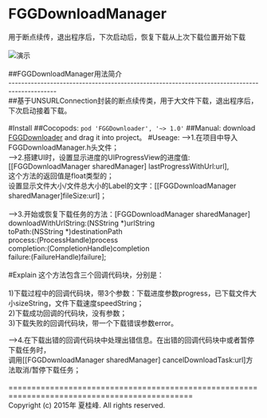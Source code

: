 # FGGDownloadManager<br>
用于断点续传，退出程序后，下次启动后，恢复下载从上次下载位置开始下载<br>
<br>
![演示](https://github.com/Insfgg99x/FGGDownloader/blob/master/demo.gif)<br>
<br>
##FGGDownloadManager用法简介<br>
---------------------------------------------------------------------------------------------<br>
##基于UNSURLConnection封装的断点续传类，用于大文件下载，退出程序后，下次启动接着下载。<br>
<br>
#Install
##Cocopods:
`pod 'FGGDownloader', '~> 1.0'`
##Manual:
download [FGGDownloader](https://github.com/Insfgg99x/FGGDownloader.git) and drag it into project。
#Useage:
-->1.在项目中导入FGGDownloadManager.h头文件；<br>
-->2.搭建UI时，设置显示进度的UIProgressView的进度值:[[FGGDownloadManager sharedManager] lastProgressWithUrl:url],<br>
这个方法的返回值是float类型的；<br>
设置显示文件大小/文件总大小的Label的文字：[[FGGDownloadManager sharedManager]fileSize:url]；<br>
<br>
-->3.开始或恢复下载任务的方法：[FGGDownloadManager sharedManager] downloadWithUrlString:(NSString *)urlString<br>
toPath:(NSString *)destinationPath<br>
process:(ProcessHandle)process<br>
completion:(CompletionHandle)completion<br>
failure:(FailureHandle)failure];<br>
<br>
#Explain
这个方法包含三个回调代码块，分别是：<br>
<br>
1)下载过程中的回调代码块，带3个参数：下载进度参数progress，已下载文件大小sizeString，文件下载速度speedString；<br>
2)下载成功回调的代码块，没有参数；<br>
3)下载失败的回调代码块，带一个下载错误参数error。<br>

-->4.在下载出错的回调代码块中处理出错信息。在出错的回调代码块中或者暂停下载任务时，<br>
调用[[FGGDownloadManager sharedManager] cancelDownloadTask:url]方法取消/暂停下载任务；<br>
<br>
==============================================================================================<br>
Copyright (c) 2015年 夏桂峰. All rights reserved.<br>


